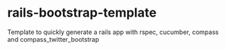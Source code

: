 rails-bootstrap-template
========================

Template to quickly generate a rails app with rspec, cucumber, compass and compass_twitter_bootstrap

